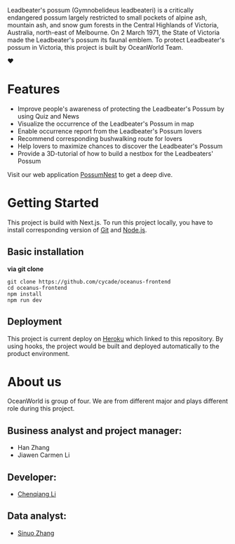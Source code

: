 Leadbeater's possum (Gymnobelideus leadbeateri) is a critically endangered possum largely restricted to small pockets of alpine ash, mountain ash, and snow gum forests in the Central Highlands of Victoria, Australia, north-east of Melbourne. On 2 March 1971, the State of Victoria made the Leadbeater's possum its faunal emblem. To protect Leadbeater's possum in Victoria, this project is built by OceanWorld Team. 

:heart:

# Features
* Improve people's awareness of protecting the Leadbeater's Possum by using Quiz and News
* Visualize the occurrence of the Leadbeater's Possum in map
* Enable occurrence report from the Leadbeater's Possum lovers
* Recommend corresponding bushwalking route for lovers
* Help lovers to maximize chances to discover the Leadbeater's Possum
* Provide a 3D-tutorial of how to build a nestbox for the Leadbeaters' Possum

Visit our web application [PossumNest](https://possumnest.tk) to get a deep dive.

# Getting Started
This project is build with Next.js. To run this project locally, you have to install corresponding version of [Git](https://git-scm.com/) and [Node.js](https://nodejs.org/).

## Basic installation
__via git clone__
```
git clone https://github.com/cycade/oceanus-frontend
cd oceanus-frontend
npm install
npm run dev
```

## Deployment
This project is current deploy on [Heroku](https://www.heroku.com) which linked to this repository. By using hooks, the project would be built and deployed automatically to the product environment.

# About us
OceanWorld is group of four. We are from different major and plays different role during this project.

## Business analyst and project manager:
* Han Zhang
* Jiawen Carmen Li
## Developer:
* [Chenqiang Li](https://github.com/cycades)
## Data analyst:
* [Sinuo Zhang](https://github.com/sinuozhang94)
